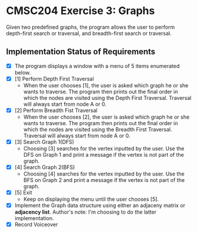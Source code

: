 # CMSC204 Exercise 3: Graphs

Given two predefined graphs, the program allows the user to perform depth-first search or traversal, and breadth-first search or traversal.

## Implementation Status of Requirements

- [X] The program displays a window with a menu of 5 items enumerated below.
- [X] [1] Perform Depth First Traversal 
	- When the user chooses [1], the user is asked which graph he or she wants to traverse. The program then prints out the final order in which the nodes are visited using the Depth First Traversal. Traversal will always start from node A or 0.
- [X] [2] Perform Breadth Fist Traversal 
	- When the user chooses [2], the user is asked which graph he or she wants to traverse. The program then prints out the final order in which the nodes are visited using the Breadth First Traversal. Traversal will always start from node A or 0.
- [X] [3] Search Graph 1(DFS)
	- Choosing [3] searches for the vertex inputted by the user. Use the DFS on Graph 1 and print a message if the vertex is not part of the graph.
- [X] [4] Search Graph 2(BFS)
	- Choosing [4] searches for the vertex inputted by the user. Use the BFS on Graph 2 and print a message if the vertex is not part of the graph.
- [X] [5] Exit
	- Keep on displaying the menu until the user chooses [5].
- [X] Implement the Graph data structure using either an adjaceny matrix or **adjacency list**. Author's note: I'm choosing to do the latter implementation.
- [X] Record Voiceover
